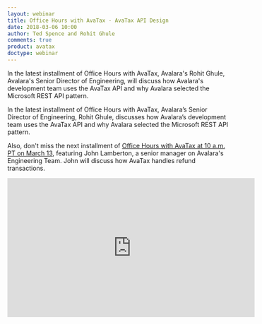 ```yaml
---
layout: webinar
title: Office Hours with AvaTax - AvaTax API Design
date: 2018-03-06 10:00
author: Ted Spence and Rohit Ghule
comments: true
product: avatax
doctype: webinar
---
```


In the latest installment of Office Hours with AvaTax, Avalara's Rohit Ghule, Avalara's Senior Director of Engineering, will discuss how Avalara's development team uses the AvaTax API and why Avalara selected the Microsoft REST API pattern.


In the latest installment of Office Hours with AvaTax, Avalara’s Senior Director of Engineering, Rohit Ghule, discusses how Avalara’s development team uses the AvaTax API and why Avalara selected the Microsoft REST API pattern.

Also, don't miss the next installment of [Office Hours with AvaTax at 10 a.m. PT on March 13](https://developer.avalara.com/webinars/2018/03/13/), featuring John Lamberton, a senior manager on Avalara's Engineering Team. John will discuss how AvaTax handles refund transactions.


<iframe width="560" height="315" src="https://www.youtube.com/embed/MDwFmyKU75M" frameborder="0" allow="autoplay; encrypted-media" allowfullscreen></iframe>

